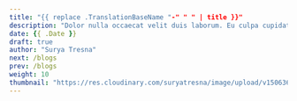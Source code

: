 ```yaml
---
title: "{{ replace .TranslationBaseName "-" " " | title }}"
description: "Dolor nulla occaecat velit duis laborum. Eu culpa cupidatat occaecat."
date: {{ .Date }}
draft: true
author: "Surya Tresna"
next: /blogs
prev: /blogs
weight: 10
thumbnail: "https://res.cloudinary.com/suryatresna/image/upload/v1506366015/default_ngzvul.png"
---
```


